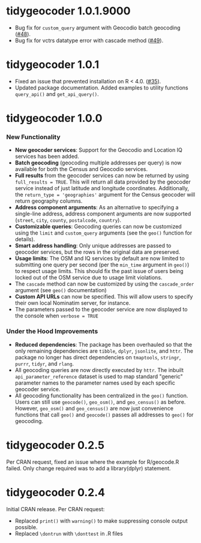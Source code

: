# tidygeocoder 1.0.1.9000
* Bug fix for `custom_query` argument with Geocodio batch geocoding ([#48](https://github.com/jessecambon/tidygeocoder/issues/48)).
* Bug fix for vctrs datatype error with cascade method ([#49](https://github.com/jessecambon/tidygeocoder/issues/49)).

# tidygeocoder 1.0.1
* Fixed an issue that prevented installation on R < 4.0. ([#35](https://github.com/jessecambon/tidygeocoder/issues/35)).
* Updated package documentation. Added examples to utility functions `query_api()` and `get_api_query()`.

# tidygeocoder 1.0.0

### New Functionality
* **New geocoder services**: Support for the Geocodio and Location IQ services has been added. 
* **Batch geocoding** (geocoding multiple addresses per query) is now available for both the Census and Geocodio services.
* **Full results** from the geocoder services can now be returned by using `full_results = TRUE`. This will return all data provided by the geocoder service instead of just latitude and longitude coordinates. Additionally, the `return_type = 'geographies'` argument for the Census geocoder will return geography columns.
* **Address component arguments**: As an alternative to specifying a single-line address, address component arguments are now supported (`street`, `city`, `county`, `postalcode`, `country`).
* **Customizable queries**: Geocoding queries can now be customized using the `limit` and `custom_query` arguments (see the `geo()` function for details).
* **Smart address handling**: Only unique addresses are passed to geocoder services, but the rows in the original data are preserved.
* **Usage limits**: The OSM and IQ services by default are now limited to submitting one query per second (per the `min_time` argument in `geo()`) to respect usage limits. This should fix the past issue of users being locked out of the OSM service due to usage limit violations.
* The `cascade` method can now be customized by using the `cascade_order` argument (see `geo()` documentation)
* **Custom API URLs** can now be specified. This will allow users to specify their own local Nominatim server, for instance.
* The parameters passed to the geocoder service are now displayed to the console when `verbose = TRUE` 

### Under the Hood Improvements
* **Reduced dependencies**: The package has been overhauled so that the only remaining dependencies are `tibble`, `dplyr`, `jsonlite`, and `httr`. The package no longer has direct dependencies on `tmaptools`, `stringr`, `purrr`, `tidyr`, and `rlang`.
* All geocoding queries are now directly executed by `httr`. The inbuilt `api_parameter_reference` dataset is used to map standard "generic" parameter names to the parameter names used by each specific geocoder service. 
* All geocoding functionality has been centralized in the `geo()` function. Users can still use `geocode()`, `geo_osm()`, and `geo_census()` as before. However, `geo_osm()` and `geo_census()` are now just convenience functions that call `geo()` and `geocode()` passes all addresses to `geo()` for geocoding. 

# tidygeocoder 0.2.5

Per CRAN request, fixed an issue where the example for R/geocode.R failed. Only change required was to add a library(dplyr) statement.

# tidygeocoder 0.2.4

Initial CRAN release. Per CRAN request:
* Replaced `print()` with `warning()` to make suppressing console output possible.
* Replaced `\dontrun` with `\donttest` in .R files
